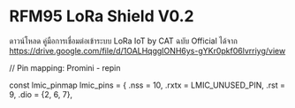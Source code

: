 # RFM95 LoRa Shield V0.2

ดาวน์โหลด คู่มือการเชื่อมต่อเข้าระบบ LoRa IoT by CAT ฉบับ Official ได้จาก https://drive.google.com/file/d/1OALHqggIONH6ys-gYKr0pkf06lvrriyg/view

// Pin mapping: Promini - repin

const lmic_pinmap lmic_pins = {
  .nss = 10,
  .rxtx = LMIC_UNUSED_PIN,
  .rst = 9,
  .dio = {2, 6, 7},
